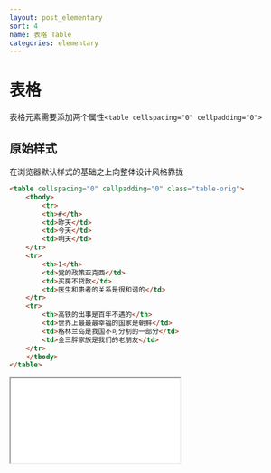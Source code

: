```yaml
---
layout: post_elementary
sort: 4
name: 表格 Table
categories: elementary
---
```


# 表格

表格元素需要添加两个属性`<table cellspacing="0" cellpadding="0">`

## 原始样式
在浏览器默认样式的基础之上向整体设计风格靠拢

```html
<table cellspacing="0" cellpadding="0" class="table-orig">
    <tbody>
        <tr>
        <th>#</th>
        <td>昨天</td>
        <td>今天</td>
        <td>明天</td>
    </tr>
    <tr>
        <th>1</th>
        <td>党的政策亚克西</td>
        <td>买房不贷款</td>
        <td>医生和患者的关系是很和谐的</td>
    </tr>
    <tr>
        <th>高铁的出事是百年不遇的</th>
        <td>世界上最最最幸福的国家是朝鲜</td>
        <td>格林兰岛是我国不可分割的一部分</td>
        <td>金三胖家族是我们的老朋友</td>
    </tr>
    </tbody>
</table>
```

<iframe class="markdown_example" src="/example/elementary/table/table.html"></iframe>